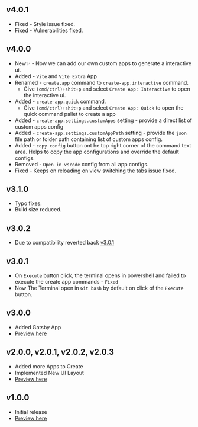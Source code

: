 ## v4.0.1

- Fixed - Style issue fixed.
- Fixed - Vulnerabilities fixed.

## v4.0.0

- New✨ - Now we can add our own custom apps to generate a interactive ui.
- Added - `Vite` and `Vite Extra` App
- Renamed - `create.app` command to `create-app.interactive` command.
  - Give `(cmd/ctrl)+shit+p` and select `Create App: Interactive` to open the interactive ui.
- Added - `create-app.quick` command.
  - Give `(cmd/ctrl)+shit+p` and select `Create App: Quick` to open the quick command pallet to create a app
- Added - `create-app.settings.customApps` setting - provide a direct list of custom apps config
- Added - `create-app.settings.customAppPath` setting - provide the `json` file path or folder path containing list of custom apps config.
- Added - `copy config` button ont he top right corner of the command text area. Helps to copy the app configurations and override the default configs.
- Removed - `Open in vscode` config from all app configs.
- Fixed - Keeps on reloading on view switching the tabs issue fixed.

## v3.1.0

- Typo fixes.
- Build size reduced.

## v3.0.2

- Due to compatibility reverted back [v3.0.1](#v3.0.1)

## v3.0.1

- On `Execute` button click, the terminal opens in powershell and failed to execute the create app commands - `Fixed`
- Now The Terminal open in `Git bash` by default on click of the `Execute` button.

## v3.0.0

- Added Gatsby App
- [Preview here](https://raw.githubusercontent.com/R35007/create-app-support/master/images/previews/preview_v3.0.0.gif)

## v2.0.0, v2.0.1, v2.0.2, v2.0.3

- Added more Apps to Create
- Implemented New UI Layout
- [Preview here](https://raw.githubusercontent.com/R35007/create-app-support/master/images/previews/preview_v2.0.0.gif)

## v1.0.0

- Initial release
- [Preview here](https://raw.githubusercontent.com/R35007/create-app-support/master/images/previews/preview_v1.0.0.gif)
